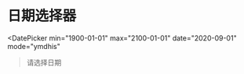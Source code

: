 # 日期选择器

<DatePicker
  min="1900-01-01"
  max="2100-01-01"
  date="2020-09-01"
  mode="ymdhis"
>请选择日期</DatePicker>

